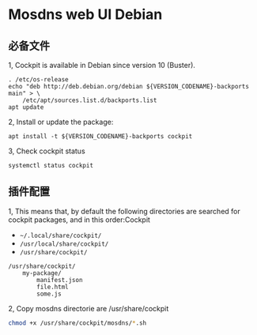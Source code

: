 # Mosdns web UI Debian

## 必备文件

1, Cockpit is available in Debian since version 10 (Buster).

```shell
. /etc/os-release
echo "deb http://deb.debian.org/debian ${VERSION_CODENAME}-backports main" > \
    /etc/apt/sources.list.d/backports.list
apt update
```

2, Install or update the package:

```shell
apt install -t ${VERSION_CODENAME}-backports cockpit
```

3, Check cockpit status

```shell
systemctl status cockpit
```

## 插件配置

1, This means that, by default the following directories are searched for cockpit packages, and in this order:Cockpit

* `~/.local/share/cockpit/`
* `/usr/local/share/cockpit/`
* `/usr/share/cockpit/`

```properties
/usr/share/cockpit/
    my-package/
        manifest.json
        file.html
        some.js
```

2, Copy mosdns directorie are /usr/share/cockpit

```bash
chmod +x /usr/share/cockpit/mosdns/*.sh
```
